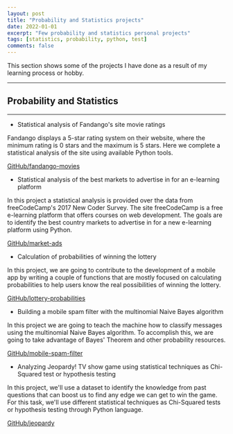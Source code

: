 ```yaml
---
layout: post
title: "Probability and Statistics projects"
date: 2022-01-01
excerpt: "Few probability and statistics personal projects"
tags: [statistics, probability, python, test]
comments: false
---
```


This section shows some of the projects I have done as a result of my learning process or hobby.

***

## Probability and Statistics

***

- Statistical analysis of Fandango's site movie ratings

Fandango displays a 5-star rating system on their website, where the minimum rating is 0 stars and the maximum is 5 stars. Here we complete a statistical analysis of the site using available Python tools.

[GitHub/fandango-movies](https://github.com/cadovid/fandango-movies)

- Statistical analysis of the best markets to advertise in for an e-learning platform

In this project a statistical analysis is provided over the data from freeCodeCamp's 2017 New Coder Survey. The site freeCodeCamp is a free e-learning platform that offers courses on web development. The goals are to identify the best country markets to advertise in for a new e-learning platform using Python.

[GitHub/market-ads](https://github.com/cadovid/market-ads)

- Calculation of probabilities of winning the lottery

In this project, we are going to contribute to the development of a mobile app by writing a couple of functions that are mostly focused on calculating probabilities to help users know the real possibilities of winning the lottery.

[GitHub/lottery-probabilities](https://github.com/cadovid/lottery-probabilities)

- Building a mobile spam filter with the multinomial Naive Bayes algorithm

In this project we are going to teach the machine how to classify messages using the multinomial Naive Bayes algorithm. To accomplish this, we are going to take advantage of Bayes' Theorem and other probability resources.

[GitHub/mobile-spam-filter](https://github.com/cadovid/mobile-spam-filter)

- Analyzing Jeopardy! TV show game using statistical techniques as Chi-Squared test or hypothesis testing

In this project, we'll use a dataset to identify the knowledge from past questions that can boost us to find any edge we can get to win the game. For this task, we'll use different statistical techniques as Chi-Squared tests or hypothesis testing through Python language.

[GitHub/jeopardy](https://github.com/cadovid/jeopardy)
